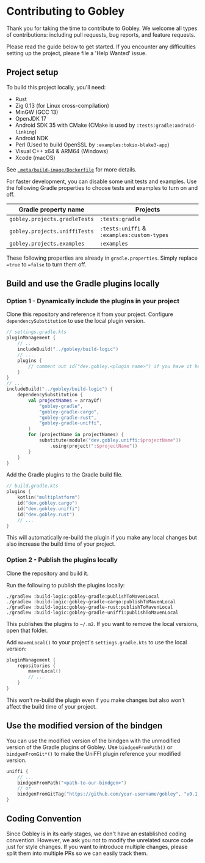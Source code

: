 # Contributing to Gobley

Thank you for taking the time to contribute to Gobley. We welcome all types of
contributions: including pull requests, bug reports, and feature requests.

Please read the guide below to get started. If you encounter any difficulties
setting up the project, please file a 'Help Wanted' issue.

## Project setup

To build this project locally, you'll need:

- Rust
- Zig 0.13 (for Linux cross-compilation)
- MinGW (GCC 13)
- OpenJDK 17
- Android SDK 35 with CMake (CMake is used by `:tests:gradle:android-linking`)
- Android NDK
- Perl (Used to build OpenSSL by `:examples:tokio-blake3-app`)
- Visual C++ x64 & ARM64 (Windows)
- Xcode (macOS)

See [`.meta/build-image/Dockerfile`](./.meta/build-image/Dockerfile) for more
details.

For faster development, you can disable some unit tests and examples. Use the
following Gradle properties to choose tests and examples to turn on and off.

| Gradle property name          | Projects                                   |
|-------------------------------|--------------------------------------------|
| `gobley.projects.gradleTests` | `:tests:gradle`                            |
| `gobley.projects.uniffiTests` | `:tests:uniffi` & `:examples:custom-types` |
| `gobley.projects.examples`    | `:examples`                                |

These following properties are already in `gradle.properties`. Simply replace
`=true` to `=false` to turn them off.

## Build and use the Gradle plugins locally

### Option 1 - Dynamically include the plugins in your project

Clone this repository and reference it from your project. Configure
`dependencySubstitution` to use the local plugin version.

```kotlin
// settings.gradle.kts
pluginManagement {
    // ..
    includeBuild("../gobley/build-logic")
    // ...
    plugins {
        // comment out id("dev.gobley.<plugin name>") if you have it here
    }
}
// ...
includeBuild("../gobley/build-logic") {
    dependencySubstitution {
        val projectNames = arrayOf(
            "gobley-gradle",
            "gobley-gradle-cargo",
            "gobley-gradle-rust",
            "gobley-gradle-uniffi",
        )
        for (projectName in projectNames) {
            substitute(module("dev.gobley.uniffi:$projectName"))
                .using(project(":$projectName"))
        }
    }
}
```

Add the Gradle plugins to the Gradle build file.

```kotlin
// build.gradle.kts
plugins {
    kotlin("multiplatform")
    id("dev.gobley.cargo")
    id("dev.gobley.uniffi")
    id("dev.gobley.rust")
    // ...
}
```

This will automatically re-build the plugin if you make any local changes but
also increase the build time of your project.

### Option 2 - Publish the plugins locally

Clone the repository and build it.

Run the following to publish the plugins locally:

```shell
./gradlew :build-logic:gobley-gradle:publishToMavenLocal
./gradlew :build-logic:gobley-gradle-cargo:publishToMavenLocal
./gradlew :build-logic:gobley-gradle-rust:publishToMavenLocal
./gradlew :build-logic:gobley-gradle-uniffi:publishToMavenLocal
```

This publishes the plugins to `~/.m2`. If you want to remove the local versions,
open that folder.

Add `mavenLocal()` to your project's `settings.gradle.kts` to use the local
version:

```kotlin
pluginManagement {
    repositories {
        mavenLocal()
        // ...
    }
}
```

This won't re-build the plugin even if you make changes but also won't affect
the build time of your project.

## Use the modified version of the bindgen

You can use the modified version of the bindgen with the unmodified version of
the Gradle plugins of Gobley. Use `bindgenFromPath()` or `bindgenFromGit*()`
to make the UniFFI plugin reference your modified version.

```kotlin
uniffi {
    // ...
    bindgenFromPath("<path-to-our-bindgen>")
    // or
    bindgenFromGitTag("https://github.com/your-username/gobley", "v0.1.0")
}
```

## Coding Convention

Since Gobley is in its early stages, we don't have an established coding
convention. However, we ask you not to modify the unrelated source code just for
style changes. If you want to introduce multiple changes, please split them
into multiple PRs so we can easily track them.
